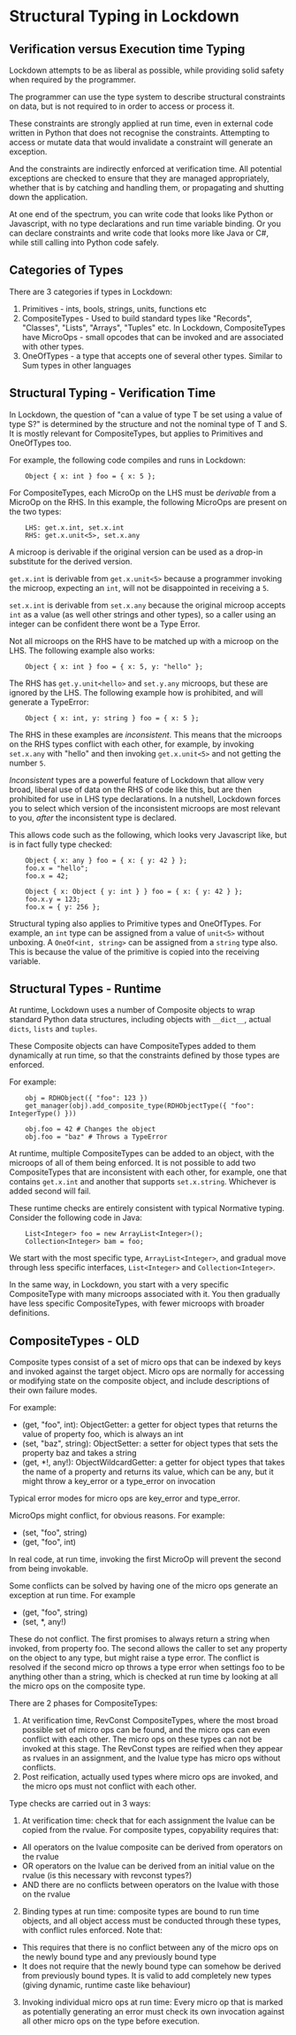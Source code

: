 # Structural Typing in Lockdown

## Verification versus Execution time Typing

Lockdown attempts to be as liberal as possible, while providing solid safety when required by the programmer.

The programmer can use the type system to describe structural constraints on data, but is not required to in order to access or process it.

These constraints are strongly applied at run time, even in external code written in Python that does not recognise the constraints. Attempting to access or mutate data that would invalidate a constraint will generate an exception.

And the constraints are indirectly enforced at verification time. All potential exceptions are checked to ensure that they are managed appropriately, whether that is by catching and handling them, or propagating and shutting down the application.

At one end of the spectrum, you can write code that looks like Python or Javascript, with no type declarations and run time variable binding. Or you can declare constraints and write code that looks more like Java or C#, while still calling into Python code safely.

## Categories of Types

There are 3 categories if types in Lockdown:

1. Primitives - ints, bools, strings, units, functions etc
2. CompositeTypes - Used to build standard types like "Records", "Classes", "Lists", "Arrays", "Tuples" etc. In Lockdown, CompositeTypes have MicroOps - small opcodes that can be invoked and are associated with other types. 
3. OneOfTypes - a type that accepts one of several other types. Similar to Sum types in other languages

## Structural Typing - Verification Time

In Lockdown, the question of "can a value of type T be set using a value of type S?" is determined by the structure and not the nominal type of T and S. It is mostly relevant for CompositeTypes, but applies to Primitives and OneOfTypes too.

For example, the following code compiles and runs in Lockdown:

		Object { x: int } foo = { x: 5 };

For CompositeTypes, each MicroOp on the LHS must be *derivable* from a MicroOp on the RHS. In this example, the following MicroOps are present on the two types:

		LHS: get.x.int, set.x.int
		RHS: get.x.unit<5>, set.x.any

A microop is derivable if the original version can be used as a drop-in substitute for the derived version.

`get.x.int` is derivable from `get.x.unit<5>` because a programmer invoking the microop, expecting an `int`, will not be disappointed in receiving a `5`.

`set.x.int` is derivable from `set.x.any` because the original microop accepts `int` as a value (as well other strings and other types), so a caller using an integer can be confident there wont be a Type Error.

Not all microops on the RHS have to be matched up with a microop on the LHS. The following example also works:

		Object { x: int } foo = { x: 5, y: "hello" };

The RHS has `get.y.unit<hello>` and `set.y.any` microops, but these are ignored by the LHS. The following example how is prohibited, and will generate a TypeError:

		Object { x: int, y: string } foo = { x: 5 };

The RHS in these examples are *inconsistent*. This means that the microops on the RHS types conflict with each other, for example, by invoking `set.x.any` with "hello" and then invoking `get.x.unit<5>` and not getting the number `5`.

*Inconsistent* types are a powerful feature of Lockdown that allow very broad, liberal use of data on the RHS of code like this, but are then prohibited for use in LHS type declarations. In a nutshell, Lockdown forces you to select which version of the inconsistent microops are most relevant to you, *after* the inconsistent type is declared.

This allows code such as the following, which looks very Javascript like, but is in fact fully type checked:

		Object { x: any } foo = { x: { y: 42 } };
		foo.x = "hello";
		foo.x = 42;

		Object { x: Object { y: int } } foo = { x: { y: 42 } };
		foo.x.y = 123;
		foo.x = { y: 256 };

Structural typing also applies to Primitive types and OneOfTypes. For example, an `int` type can be assigned from a value of `unit<5>` without unboxing. A `OneOf<int, string>` can be assigned from a `string` type also. This is because the value of the primitive is copied into the receiving variable.

## Structural Types - Runtime

At runtime, Lockdown uses a number of Composite objects to wrap standard Python data structures, including objects with `__dict__`, actual `dicts`, `lists` and `tuples`.

These Composite objects can have CompositeTypes added to them dynamically at run time, so that the constraints defined by those types are enforced.

For example:

		obj = RDHObject({ "foo": 123 })
		get_manager(obj).add_composite_type(RDHObjectType({ "foo": IntegerType() }))
		
		obj.foo = 42 # Changes the object
		obj.foo = "baz" # Throws a TypeError

At runtime, multiple CompositeTypes can be added to an object, with the microops of all of them being enforced. It is not possible to add two CompositeTypes that are inconsistent with each other, for example, one that contains `get.x.int` and another that supports `set.x.string`. Whichever is added second will fail.

These runtime checks are entirely consistent with typical Normative typing. Consider the following code in Java:

		List<Integer> foo = new ArrayList<Integer>();
		Collection<Integer> bam = foo;

We start with the most specific type, `ArrayList<Integer>`, and gradual move through less specific interfaces, `List<Integer>` and `Collection<Integer>`.

In the same way, in Lockdown, you start with a very specific CompositeType with many microops associated with it. You then gradually have less specific CompositeTypes, with fewer microops with broader definitions.

## CompositeTypes - OLD

Composite types consist of a set of micro ops that can be indexed by keys and invoked against the target object. Micro ops are normally for accessing or modifying state on the composite object, and include descriptions of their own failure modes.

For example:

  - (get, "foo", int): ObjectGetter: a getter for object types that returns the value of property foo, which is always an int
  - (set, "baz", string): ObjectSetter: a setter for object types that sets the property baz and takes a string
  - (get, *!, any!): ObjectWildcardGetter: a getter for object types that takes the name of a property and returns its value, which can be any, but it might throw a key\_error or a type\_error on invocation

Typical error modes for micro ops are key\_error and type\_error.

MicroOps might conflict, for obvious reasons. For example:

  - (set, "foo", string)
  - (get, "foo", int)

In real code, at run time, invoking the first MicroOp will prevent the second from being invokable.

Some conflicts can be solved by having one of the micro ops generate an exception at run time. For example

  - (get, "foo", string)
  - (set, *, any!)

These do not conflict. The first promises to always return a string when invoked, from property foo. The second allows the caller to set any property on the object to any type, but might raise a type error. The conflict is resolved if the second micro op throws a type error when settings foo to be anything other than a string, which is checked at run time by looking at all the micro ops on the composite type.

There are 2 phases for CompositeTypes:

1. At verification time, RevConst CompositeTypes, where the most broad possible set of micro ops can be found, and the micro ops can even conflict with each other. The micro ops on these types can not be invoked at this stage. The RevConst types are reified when they appear as rvalues in an assignment, and the lvalue type has micro ops without conflicts.
2. Post reification, actually used types where micro ops are invoked, and the micro ops must not conflict with each other.

Type checks are carried out in 3 ways:

1. At verification time: check that for each assignment the lvalue can be copied from the rvalue. For composite types, copyability requires that:
  * All operators on the lvalue composite can be derived from operators on the rvalue
  * OR operators on the lvalue can be derived from an initial value on the rvalue (is this necessary with revconst types?)
  * AND there are no conflicts between operators on the lvalue with those on the rvalue
2. Binding types at run time: composite types are bound to run time objects, and all object access must be conducted through these types, with conflict rules enforced. Note that:
  * This requires that there is no conflict between any of the micro ops on the newly bound type and any previously bound type
  * It does not require that the newly bound type can somehow be derived from previously bound types. It is valid to add completely new types (giving dynamic, runtime caste like behaviour)
3. Invoking individual micro ops at run time: Every micro op that is marked as potentially generating an error must check its own invocation against all other micro ops on the type before execution. 
